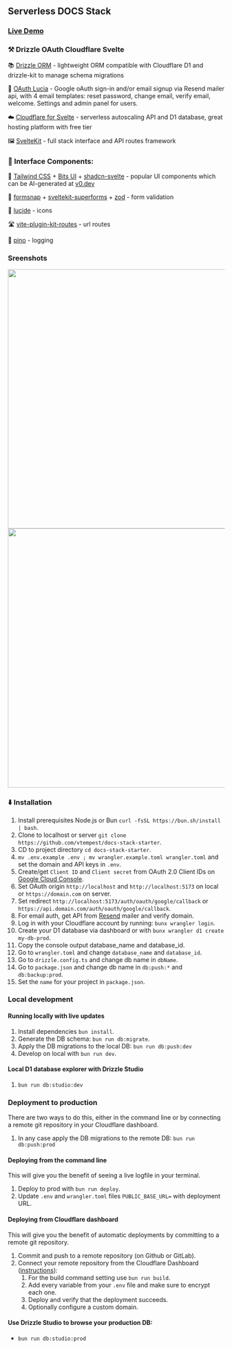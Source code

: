 ##  Serverless DOCS Stack 

### [Live Demo](https://serverless-docs-stack.vtempest.workers.dev)

### ⚒️ Drizzle OAuth Cloudflare Svelte 

📚 [Drizzle ORM](https://orm.drizzle.team/kit-docs/quick) - lightweight ORM compatible with Cloudflare D1 and drizzle-kit  to manage schema migrations

👤 [OAuth Lucia](https://github.com/lucia-auth/lucia) - Google oAuth sign-in and/or email signup via Resend mailer api, with 4 email templates: reset password, change email, verify email, welcome. Settings and admin panel for users.

☁️ [Cloudflare for Svelte](https://developers.cloudflare.com/pages/framework-guides/deploy-a-svelte-site/) - serverless autoscaling API and D1 database, great hosting platform with free tier

🖼️ [SvelteKit](https://github.com/sveltejs/kit) - full stack interface and API routes framework

### 🧩 Interface Components:

🎨 [Tailwind CSS](https://github.com/tailwindlabs/tailwindcss) + [Bits UI](https://github.com/huntabyte/bits-ui) + [shadcn-svelte](https://github.com/huntabyte/shadcn-svelte) - popular UI components which can be AI-generated at [v0.dev](https://v0.dev)

📝 [formsnap](https://github.com/svecosystem/formsnap) + [sveltekit-superforms](https://github.com/ciscoheat/sveltekit-superforms) + [zod](https://github.com/colinhacks/zod) - form validation

📱 [lucide](https://github.com/lucide-icons/lucide) -  icons

🛣️ [vite-plugin-kit-routes](https://github.com/jycouet/kitql/tree/main/packages/vite-plugin-kit-routes) - url routes

🌲 [pino](https://github.com/pinojs/pino) - logging


### Sreenshots

<img width="600px" src="https://i.imgur.com/jIaL6yP.png" />

<img  width="600px" src="https://i.imgur.com/NlkjlWI.png" />

### ⬇️ Installation

1. Install prerequisites Node.js or Bun `curl -fsSL https://bun.sh/install | bash`.
2. Clone to localhost or server `git clone https://github.com/vtempest/docs-stack-starter`.
3. CD to project directory `cd docs-stack-starter`.
5. `mv .env.example .env ; mv wrangler.example.toml wrangler.toml` and set the domain and API keys in `.env`.
6. Create/get `Client ID` and `Client secret` from OAuth 2.0 Client IDs on [Google Cloud Console](https://console.cloud.google.com/apis/credentials).
7. Set OAuth origin `http://localhost` and `http://localhost:5173` on local or `https://domain.com` on server.
8. Set redirect `http://localhost:5173/auth/oauth/google/callback` or `https://api.domain.com/auth/oauth/google/callback`.
9. For email auth, get API from [Resend](https://resend.com/api-keys) mailer and verify domain.
10. Log in with your Cloudflare account by running: `bunx wrangler login`.
11. Create your D1 database via dashboard or with `bunx wrangler d1 create my-db-prod`.
12. Copy the console output database_name and database_id.
13. Go to `wrangler.toml` and change `database_name` and `database_id`.
14. Go to `drizzle.config.ts` and change db name in `dbName`.
15. Go to `package.json` and change db name in `db:push:*` and `db:backup:prod`.
16. Set the `name` for your project in `package.json`.

### Local development

#### Running locally with live updates

1. Install dependencies `bun install`.
2. Generate the DB schema: `bun run db:migrate`.
3. Apply the DB migrations to the local DB: `bun run db:push:dev`
4. Develop on local with `bun run dev`.

#### Local D1 database explorer with Drizzle Studio

1. `bun run db:studio:dev`

### Deployment to production

There are two ways to do this, either in the command line or by connecting a remote git repository in your Cloudflare dashboard.

1. In any case apply the DB migrations to the remote DB: `bun run db:push:prod`

#### Deploying from the command line

This will give you the benefit of seeing a live logfile in your terminal.

1. Deploy to prod with `bun run deploy`.
2. Update `.env` and `wrangler.toml` files `PUBLIC_BASE_URL=` with deployment URL.

#### Deploying from Cloudflare dashboard

This will give you the benefit of automatic deployments by committing to a remote git repository.

1. Commit and push to a remote repository (on Github or GitLab).
2. Connect your remote repository from the Cloudflare Dashboard ([instructions](https://developers.cloudflare.com/pages/get-started/git-integration/)):
   1. For the build command setting use `bun run build`.
   2. Add every variable from your `.env` file and make sure to encrypt each one.
   3. Deploy and verify that the deployment succeeds.
   4. Optionally configure a custom domain.

#### Use Drizzle Studio to browse your production DB:

 - `bun run db:studio:prod`